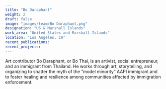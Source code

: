 ```yaml
---
title: "Bo Daraphant"
weight: 2
draft: false
image: "images/team/Bo Daraphant.png"
designation: "US & Marshall Islands"
work_area: "United States and Marshall Islands"
location: "Los Angeles, CA"
recent_publications:
recent_projects:
---
```


Art contributor Bo Daraphant, or Bo Thai, is an artivist, social entrepreneur, and an immigrant from Thailand. He works through art, storytelling, and organizing to shatter the myth of the “model minority” AAPI immigrant and to foster healing and resilience among communities affected by immigration enforcement.  

